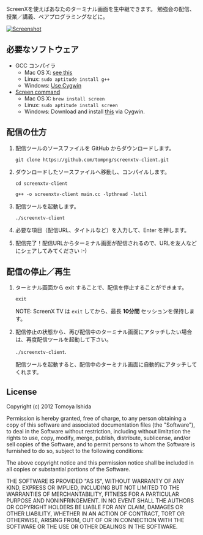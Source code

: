 ScreenXを使えばあなたのターミナル画面を生中継できます。
勉強会の配信、授業／講義、ペアプログラミングなどに。

[![Screenshot](https://raw.github.com/tompng/screenxtv-client/master/ss-screenxtv.png)](http://screenx.tv)

## 必要なソフトウェア

- GCC コンパイラ
  - Mac OS X: [see this](http://stackoverflow.com/questions/9353444/how-to-use-install-gcc-on-mac-os-x-10-8-xcode-4-4)
  - Linux: `sudo aptitude install g++`
  - Windows: [Use Cygwin](http://www.eecg.utoronto.ca/~aamodt/ece242/cygwin.html)
- [Screen command](http://www.gnu.org/software/screen/)
  - Mac OS X: `brew install screen`
  - Linux: `sudo aptitude install screen`
  - Windows: Download and install [this](http://directory.fsf.org/wiki/Screen) via Cygwin.

## 配信の仕方

1. 配信ツールのソースファイルを GitHub からダウンロードします。

   `git clone https://github.com/tompng/screenxtv-client.git`
   
2. ダウンロードしたソースファイルへ移動し、コンパイルします。

   `cd screenxtv-client`

   `g++ -o screenxtv-client main.cc -lpthread -lutil`
   
3. 配信ツールを起動します。

   `./screenxtv-client`

4. 必要な項目（配信URL、タイトルなど）を入力して、Enter を押します。

5. 配信完了！配信URLからターミナル画面が配信されるので、URLを友人などにシェアしてみてください :-)


## 配信の停止／再生

1. ターミナル画面から exit することで、配信を停止することができます。

   `exit`

   NOTE: ScreenX TV は `exit` してから、最長 __10分間__ セッションを保持します。

2. 配信停止の状態から、再び配信中のターミナル画面にアタッチしたい場合は、再度配信ツールを起動して下さい。

   `./screenxtv-client`.

   配信ツールを起動すると、配信中のターミナル画面に自動的にアタッチしてくれます。

## License

Copyright (c) 2012 Tomoya Ishida

Permission is hereby granted, free of charge, to any person obtaining a copy of this software and associated documentation files (the "Software"), to deal in the Software without restriction, including without limitation the rights to use, copy, modify, merge, publish, distribute, sublicense, and/or sell copies of the Software, and to permit persons to whom the Software is furnished to do so, subject to the following conditions:

The above copyright notice and this permission notice shall be included in all copies or substantial portions of the Software.

THE SOFTWARE IS PROVIDED "AS IS", WITHOUT WARRANTY OF ANY KIND, EXPRESS OR IMPLIED, INCLUDING BUT NOT LIMITED TO THE WARRANTIES OF MERCHANTABILITY, FITNESS FOR A PARTICULAR PURPOSE AND NONINFRINGEMENT. IN NO EVENT SHALL THE AUTHORS OR COPYRIGHT HOLDERS BE LIABLE FOR ANY CLAIM, DAMAGES OR OTHER LIABILITY, WHETHER IN AN ACTION OF CONTRACT, TORT OR OTHERWISE, ARISING FROM, OUT OF OR IN CONNECTION WITH THE SOFTWARE OR THE USE OR OTHER DEALINGS IN THE SOFTWARE.
